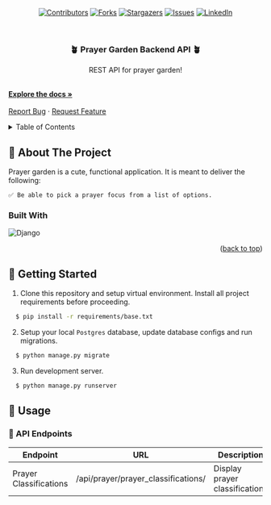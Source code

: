  <div id="top" align="center">

[![Contributors][contributors-shield]][contributors-url]
[![Forks][forks-shield]][forks-url]
[![Stargazers][stars-shield]][stars-url]
[![Issues][issues-shield]][issues-url]
[![LinkedIn][linkedin-shield]][linkedin-url]

</div>

<br />
<h3 align="center"> 🪴 Prayer Garden Backend API 🪴 </h3>

  <p align="center">
    REST API for prayer garden!
  </p>
    <br />
    <a href="#"><strong>Explore the docs »</strong></a>
    <br />
    <br />
<a href="https://github.com/SharleneNdinda/prayer-garden/issues">Report Bug</a>
·
    <a href="https://github.com/SharleneNdinda/prayer-garden/issues">Request Feature</a>
  </p>
</div>

<details>
  <summary>Table of Contents</summary>
  <ol>
    <li>
      <a href="#about-the-project">About The Project</a>
      <ul>
        <li><a href="#built-with">Built With</a></li>
      </ul>
    </li>
    <li>
      <a href="#getting-started">Getting Started</a>
      <ul>
        <li><a href="#prerequisites">Prerequisites</a></li>
        <li><a href="#installation">Installation</a></li>
      </ul>
    </li>
    <li><a href="#usage">Usage</a></li>
    <li><a href="#contributing">Contributing</a></li>
    <li><a href="#license">License</a></li>
    <li><a href="#contact">Contact</a></li>
    <li><a href="#acknowledgments">Acknowledgments</a></li>
  </ol>
</details>

## 🚀 About The Project

Prayer garden is a cute, functional application. It is meant to deliver the following:

    ✅ Be able to pick a prayer focus from a list of options.

### Built With

![Django][Django]


<p align="right">(<a href="#readme-top">back to top</a>)</p>

## 🚀 Getting Started

1. Clone this repository and setup virtual environment. Install all project requirements before proceeding.

```sh
  $ pip install -r requirements/base.txt
```

2. Setup your local `Postgres` database, update database configs and run migrations.

```sh
  $ python manage.py migrate
```

3. Run development server.

```sh
  $ python manage.py runserver
```

## 🚀 Usage

### 🥠 API Endpoints

| Endpoint | URL                 | Description         | 
| -------- | ------------------- | ------------------- |
| Prayer Classifications    | /api/prayer/prayer_classifications/    | Display prayer classifications         | 




[contributors-shield]: https://img.shields.io/github/contributors/SharleneNdinda/prayer-garden?style=for-the-badge
[contributors-url]: https://github.com/SharleneNdinda/prayer-garden/contributors
[forks-shield]: https://img.shields.io/github/forks/SharleneNdinda/prayer-garden?style=for-the-badge
[forks-url]: https://github.com/SharleneNdinda/prayer-garden/forks
[stars-shield]: https://img.shields.io/github/stars/SharleneNdinda/prayer-garden?style=for-the-badge
[stars-url]: https://github.com/SharleneNdinda/prayer-garden/stargazers
[issues-shield]: https://img.shields.io/github/issues/SharleneNdinda/prayer-garden?style=for-the-badge
[issues-url]: https://github.com/SharleneNdinda/prayer-garden/issues
[linkedin-shield]: https://img.shields.io/badge/-LinkedIn-black.svg?style=for-the-badge&logo=linkedin&colorB=555
[linkedin-url]: in/sharlene-mutuku-86571518b
[product-screenshot]: images/architecture.png
[x-ray-trace]: images/trace.png
[Django]: https://img.shields.io/badge/django-35495E?style=for-the-badge&logo=django&logoColor=87CEEB
[Bootstrap.com]: https://img.shields.io/badge/Bootstrap-563D7C?style=for-the-badge&logo=bootstrap&logoColor=white
[Bootstrap-url]: https://getbootstrap.com
[JQuery.com]: https://img.shields.io/badge/jQuery-0769AD?style=for-the-badge&logo=jquery&logoColor=white
[JQuery-url]: https://jquery.com

